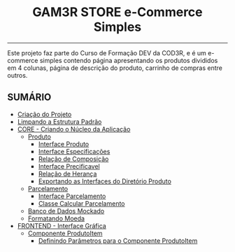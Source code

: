 <h1 align='center'>GAM3R STORE e-Commerce Simples</h1>

___

Este projeto faz parte do Curso de Formação DEV da COD3R, e é um e-commerce simples contendo página apresentando os produtos divididos em 4 colunas, página de descrição do produto, carrinho de compras entre outros.

## SUMÁRIO

- [Criação do Projeto](./DOCUMENTACAO.md/#criação-do-projeto)
- [Limpando a Estrutura Padrão](./DOCUMENTACAO.md/#limpando-a-estrutura-padrão)
- [CORE - Criando o Núcleo da Aplicação](./DOCUMENTACAO.md/#criando-o-núcleo-da-aplicação)
  - [Produto](./DOCUMENTACAO.md/#produto)
    - [Interface Produto](./DOCUMENTACAO.md/#interface-produto)
    - [Interface Especificações](./DOCUMENTACAO.md/#interface-especificações)
    - [Relação de Composição](./DOCUMENTACAO.md/#relação-composição)
    - [Interface Precificavel](./DOCUMENTACAO.md/#interface-precificavel)
    - [Relação de Herança](./DOCUMENTACAO.md/#relação-de-herança)
    - [Exportando as Interfaces do Diretório Produto](./DOCUMENTACAO.md/#exportando-as-interfaces-do-diretório-produto)
  - [Parcelamento](./DOCUMENTACAO.md/#parcelamento)
    - [Interface Parcelamento](./DOCUMENTACAO.md/#interface-parcelamento)
    - [Classe Calcular Parcelamento](./DOCUMENTACAO.md/#classe-calcular-parcelamento)
  - [Banco de Dados Mockado](./DOCUMENTACAO.md/#banco-de-dados-mockado)
  - [Formatando Moeda](./DOCUMENTACAO.md/#formatando-moeda)
- [FRONTEND - Interface Gráfica](./DOCUMENTACAO.md/#frontend---interface-gráfica)
  - [Componente ProdutoItem](./DOCUMENTACAO.md/#componente-produtoitem)
    - [Definindo Parâmetros para o Componente ProdutoItem](./DOCUMENTACAO.md/#definindo-parâmetros-para-o-componente-produtoitem)
